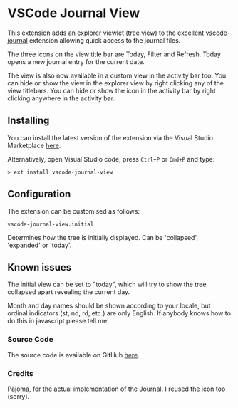 # VSCode Journal View

This extension adds an explorer viewlet (tree view) to the excellent [vscode-journal](https://marketplace.visualstudio.com/items?itemName=Pajoma.vscode-journal) extension allowing quick access to the journal files.

The three icons on the view title bar are Today, Filter and Refresh. Today opens a new journal entry for the current date.

The view is also now available in a custom view in the activity bar too. You can hide or show the view in the explorer view by right clicking any of the view titlebars. You can hide or show the icon in the activity bar by right clicking anywhere in the activity bar.

## Installing

You can install the latest version of the extension via the Visual Studio Marketplace [here](https://marketplace.visualstudio.com/items?itemName=Gruntfuggly.vscode-journal-view).

Alternatively, open Visual Studio code, press `Ctrl+P` or `Cmd+P` and type:

    > ext install vscode-journal-view

## Configuration

The extension can be customised as follows:

`vscode-journal-view.initial`

Determines how the tree is initially displayed. Can be 'collapsed', 'expanded' or 'today'.

## Known issues

The initial view can be set to "today", which will try to show the tree collapsed apart revealing the current day.

Month and day names should be shown according to your locale, but ordinal indicators (st, nd, rd, etc.) are only English. If anybody knows how to do this in javascript please tell me!

### Source Code

The source code is available on GitHub [here](https://github.com/Gruntfuggly/vscode-journal-view).

### Credits

Pajoma, for the actual implementation of the Journal. I reused the icon too (sorry).
